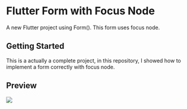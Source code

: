# Flutter Form with Focus Node

A new Flutter project using Form(). This form uses focus node.

## Getting Started

This is a actually a complete project, in this repository, I showed how to implement a form correctly with focus node.


## Preview

![](https://github.com/utpal-barman/form_with_focus_node/raw/master/20200108_151055.gif)
